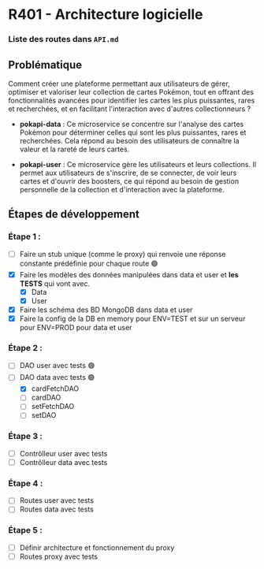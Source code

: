 # R401 - Architecture logicielle

### Liste des routes dans `API.md` 

## Problématique

Comment créer une plateforme permettant aux utilisateurs de gérer, optimiser et valoriser leur collection de cartes Pokémon, tout en offrant des fonctionnalités avancées pour identifier les cartes les plus puissantes, rares et recherchées, et en facilitant l'interaction avec d'autres collectionneurs ?

* **pokapi-data** : Ce microservice se concentre sur l'analyse des cartes Pokémon pour déterminer celles qui sont les plus puissantes, rares et recherchées. Cela répond au besoin des utilisateurs de connaître la valeur et la rareté de leurs cartes.

* **pokapi-user** : Ce microservice gère les utilisateurs et leurs collections. Il permet aux utilisateurs de s'inscrire, de se connecter, de voir leurs cartes et d'ouvrir des boosters, ce qui répond au besoin de gestion personnelle de la collection et d'interaction avec la plateforme.

## Étapes de développement

### Étape 1 :

- [ ] Faire un stub unique (comme le proxy) qui renvoie une réponse constante prédéfinie pour chaque route 🟢
- [x] Faire les modèles des données manipulées dans data et user et **les TESTS** qui vont avec.
	- [x] Data
	- [x] User 
- [x] Faire les schéma des BD MongoDB dans data et user
- [x] Faire la config de la DB en memory pour ENV=TEST et sur un serveur pour ENV=PROD pour data et user

### Étape 2 : 

- [ ] DAO user avec tests 🟢
- [ ] DAO data avec tests 🟢
	- [x] cardFetchDAO
	- [ ] cardDAO
	- [ ] setFetchDAO
	- [ ] setDAO

### Étape 3 : 

- [ ] Contrôlleur user avec tests 
- [ ] Contrôlleur data avec tests 

### Étape 4 : 

- [ ] Routes user avec tests 
- [ ] Routes data avec tests 

### Étape 5 : 

- [ ] Définir architecture et fonctionnement du proxy
- [ ] Routes proxy avec tests
